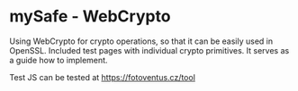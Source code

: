 # mySafe - WebCrypto


Using WebCrypto for crypto operations, so that it can be easily used in OpenSSL. Included test pages with individual crypto primitives. It serves as a guide how to implement. 

Test JS can be tested at https://fotoventus.cz/tool

